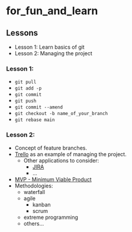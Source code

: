 # for_fun_and_learn

## Lessons
- Lesson 1: Learn basics of git
- Lesson 2: Managing the project

### Lesson 1:
- `git pull`
- `git add -p`
- `git commit`
- `git push`
- `git commit --amend`
- `git checkout -b name_of_your_branch`
- `git rebase main`

### Lesson 2:
- Concept of feature branches.
- [Trello](https://trello.com/pl) as an example of managing the project.
  - Other applications to consider:
    - [JIRA](https://www.atlassian.com/pl/software/jira)
    - ...
- [MVP - Minimum Viable Product](https://en.wikipedia.org/wiki/Minimum_viable_product)
- Methodologies:
  - waterfall
  - agile
    - kanban
    - scrum
  - extreme programming 
  - others...

